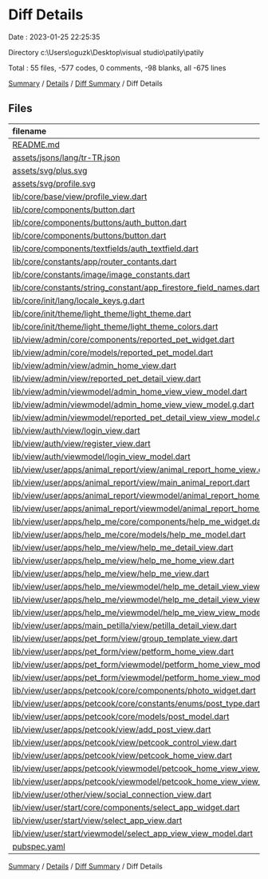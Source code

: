# Diff Details

Date : 2023-01-25 22:25:35

Directory c:\\Users\\oguzk\\Desktop\\visual studio\\patily\\patily

Total : 55 files,  -577 codes, 0 comments, -98 blanks, all -675 lines

[Summary](results.md) / [Details](details.md) / [Diff Summary](diff.md) / Diff Details

## Files
| filename | language | code | comment | blank | total |
| :--- | :--- | ---: | ---: | ---: | ---: |
| [README.md](/README.md) | Markdown | -1 | 0 | 0 | -1 |
| [assets/jsons/lang/tr-TR.json](/assets/jsons/lang/tr-TR.json) | JSON | 11 | 0 | 0 | 11 |
| [assets/svg/plus.svg](/assets/svg/plus.svg) | XML | 1 | 0 | 0 | 1 |
| [assets/svg/profile.svg](/assets/svg/profile.svg) | XML | 1 | 0 | 0 | 1 |
| [lib/core/base/view/profile_view.dart](/lib/core/base/view/profile_view.dart) | Dart | 35 | 0 | 4 | 39 |
| [lib/core/components/button.dart](/lib/core/components/button.dart) | Dart | -45 | 0 | -6 | -51 |
| [lib/core/components/buttons/auth_button.dart](/lib/core/components/buttons/auth_button.dart) | Dart | 35 | 0 | 4 | 39 |
| [lib/core/components/buttons/button.dart](/lib/core/components/buttons/button.dart) | Dart | 45 | 0 | 6 | 51 |
| [lib/core/components/textfields/auth_textfield.dart](/lib/core/components/textfields/auth_textfield.dart) | Dart | 22 | 1 | 1 | 24 |
| [lib/core/constants/app/router_contants.dart](/lib/core/constants/app/router_contants.dart) | Dart | -24 | 0 | -1 | -25 |
| [lib/core/constants/image/image_constants.dart](/lib/core/constants/image/image_constants.dart) | Dart | 4 | 0 | 0 | 4 |
| [lib/core/constants/string_constant/app_firestore_field_names.dart](/lib/core/constants/string_constant/app_firestore_field_names.dart) | Dart | 1 | 0 | 0 | 1 |
| [lib/core/init/lang/locale_keys.g.dart](/lib/core/init/lang/locale_keys.g.dart) | Dart | 11 | 0 | 0 | 11 |
| [lib/core/init/theme/light_theme/light_theme.dart](/lib/core/init/theme/light_theme/light_theme.dart) | Dart | 2 | 0 | -2 | 0 |
| [lib/core/init/theme/light_theme/light_theme_colors.dart](/lib/core/init/theme/light_theme/light_theme_colors.dart) | Dart | 1 | 0 | 0 | 1 |
| [lib/view/admin/core/components/reported_pet_widget.dart](/lib/view/admin/core/components/reported_pet_widget.dart) | Dart | -75 | 0 | -7 | -82 |
| [lib/view/admin/core/models/reported_pet_model.dart](/lib/view/admin/core/models/reported_pet_model.dart) | Dart | -22 | 0 | -2 | -24 |
| [lib/view/admin/view/admin_home_view.dart](/lib/view/admin/view/admin_home_view.dart) | Dart | -154 | -1 | -17 | -172 |
| [lib/view/admin/view/reported_pet_detail_view.dart](/lib/view/admin/view/reported_pet_detail_view.dart) | Dart | -108 | -1 | -13 | -122 |
| [lib/view/admin/viewmodel/admin_home_view_view_model.dart](/lib/view/admin/viewmodel/admin_home_view_view_model.dart) | Dart | -13 | -1 | -6 | -20 |
| [lib/view/admin/viewmodel/admin_home_view_view_model.g.dart](/lib/view/admin/viewmodel/admin_home_view_view_model.g.dart) | Dart | -8 | -5 | -6 | -19 |
| [lib/view/admin/viewmodel/reported_pet_detail_view_view_model.dart](/lib/view/admin/viewmodel/reported_pet_detail_view_view_model.dart) | Dart | -13 | -1 | -6 | -20 |
| [lib/view/auth/view/login_view.dart](/lib/view/auth/view/login_view.dart) | Dart | -19 | 0 | -2 | -21 |
| [lib/view/auth/view/register_view.dart](/lib/view/auth/view/register_view.dart) | Dart | 18 | 0 | 0 | 18 |
| [lib/view/auth/viewmodel/login_view_model.dart](/lib/view/auth/viewmodel/login_view_model.dart) | Dart | 9 | 0 | 1 | 10 |
| [lib/view/user/apps/animal_report/view/animal_report_home_view.dart](/lib/view/user/apps/animal_report/view/animal_report_home_view.dart) | Dart | -315 | 0 | -32 | -347 |
| [lib/view/user/apps/animal_report/view/main_animal_report.dart](/lib/view/user/apps/animal_report/view/main_animal_report.dart) | Dart | -9 | 0 | -3 | -12 |
| [lib/view/user/apps/animal_report/viewmodel/animal_report_home_view_view_model.dart](/lib/view/user/apps/animal_report/viewmodel/animal_report_home_view_view_model.dart) | Dart | -114 | -1 | -18 | -133 |
| [lib/view/user/apps/animal_report/viewmodel/animal_report_home_view_view_model.g.dart](/lib/view/user/apps/animal_report/viewmodel/animal_report_home_view_view_model.g.dart) | Dart | -131 | -5 | -28 | -164 |
| [lib/view/user/apps/help_me/core/components/help_me_widget.dart](/lib/view/user/apps/help_me/core/components/help_me_widget.dart) | Dart | 7 | 0 | 1 | 8 |
| [lib/view/user/apps/help_me/core/models/help_me_model.dart](/lib/view/user/apps/help_me/core/models/help_me_model.dart) | Dart | 8 | 0 | 0 | 8 |
| [lib/view/user/apps/help_me/view/help_me_detail_view.dart](/lib/view/user/apps/help_me/view/help_me_detail_view.dart) | Dart | 96 | -1 | 12 | 107 |
| [lib/view/user/apps/help_me/view/help_me_home_view.dart](/lib/view/user/apps/help_me/view/help_me_home_view.dart) | Dart | 2 | 0 | 0 | 2 |
| [lib/view/user/apps/help_me/view/help_me_view.dart](/lib/view/user/apps/help_me/view/help_me_view.dart) | Dart | 14 | 0 | 1 | 15 |
| [lib/view/user/apps/help_me/viewmodel/help_me_detail_view_view_model.dart](/lib/view/user/apps/help_me/viewmodel/help_me_detail_view_view_model.dart) | Dart | 11 | 0 | -1 | 10 |
| [lib/view/user/apps/help_me/viewmodel/help_me_detail_view_view_model.g.dart](/lib/view/user/apps/help_me/viewmodel/help_me_detail_view_view_model.g.dart) | Dart | -15 | 0 | -3 | -18 |
| [lib/view/user/apps/help_me/viewmodel/help_me_view_view_model.dart](/lib/view/user/apps/help_me/viewmodel/help_me_view_view_model.dart) | Dart | 4 | 0 | 0 | 4 |
| [lib/view/user/apps/main_petilla/view/petilla_detail_view.dart](/lib/view/user/apps/main_petilla/view/petilla_detail_view.dart) | Dart | -6 | 0 | 0 | -6 |
| [lib/view/user/apps/pet_form/view/group_template_view.dart](/lib/view/user/apps/pet_form/view/group_template_view.dart) | Dart | 1 | 0 | 0 | 1 |
| [lib/view/user/apps/pet_form/view/petform_home_view.dart](/lib/view/user/apps/pet_form/view/petform_home_view.dart) | Dart | -3 | 0 | -2 | -5 |
| [lib/view/user/apps/pet_form/viewmodel/petform_home_view_model.dart](/lib/view/user/apps/pet_form/viewmodel/petform_home_view_model.dart) | Dart | -28 | 0 | -3 | -31 |
| [lib/view/user/apps/pet_form/viewmodel/petform_home_view_model.g.dart](/lib/view/user/apps/pet_form/viewmodel/petform_home_view_model.g.dart) | Dart | -34 | 0 | -4 | -38 |
| [lib/view/user/apps/petcook/core/components/photo_widget.dart](/lib/view/user/apps/petcook/core/components/photo_widget.dart) | Dart | 45 | 0 | 4 | 49 |
| [lib/view/user/apps/petcook/core/constants/enums/post_type.dart](/lib/view/user/apps/petcook/core/constants/enums/post_type.dart) | Dart | 1 | 1 | 2 | 4 |
| [lib/view/user/apps/petcook/core/models/post_model.dart](/lib/view/user/apps/petcook/core/models/post_model.dart) | Dart | 17 | 0 | 3 | 20 |
| [lib/view/user/apps/petcook/view/add_post_view.dart](/lib/view/user/apps/petcook/view/add_post_view.dart) | Dart | 16 | 0 | 3 | 19 |
| [lib/view/user/apps/petcook/view/petcook_control_view.dart](/lib/view/user/apps/petcook/view/petcook_control_view.dart) | Dart | 13 | 0 | 4 | 17 |
| [lib/view/user/apps/petcook/view/petcook_home_view.dart](/lib/view/user/apps/petcook/view/petcook_home_view.dart) | Dart | 89 | 9 | 11 | 109 |
| [lib/view/user/apps/petcook/viewmodel/petcook_home_view_view_model.dart](/lib/view/user/apps/petcook/viewmodel/petcook_home_view_view_model.dart) | Dart | 13 | 1 | 6 | 20 |
| [lib/view/user/apps/petcook/viewmodel/petcook_home_view_view_model.g.dart](/lib/view/user/apps/petcook/viewmodel/petcook_home_view_view_model.g.dart) | Dart | 8 | 5 | 6 | 19 |
| [lib/view/user/other/view/social_connection_view.dart](/lib/view/user/other/view/social_connection_view.dart) | Dart | 51 | 0 | 6 | 57 |
| [lib/view/user/start/core/components/select_app_widget.dart](/lib/view/user/start/core/components/select_app_widget.dart) | Dart | 19 | 0 | -3 | 16 |
| [lib/view/user/start/view/select_app_view.dart](/lib/view/user/start/view/select_app_view.dart) | Dart | -48 | 0 | -8 | -56 |
| [lib/view/user/start/viewmodel/select_app_view_view_model.dart](/lib/view/user/start/viewmodel/select_app_view_view_model.dart) | Dart | 0 | 0 | 1 | 1 |
| [pubspec.yaml](/pubspec.yaml) | YAML | -3 | -1 | -1 | -5 |

[Summary](results.md) / [Details](details.md) / [Diff Summary](diff.md) / Diff Details